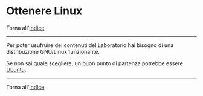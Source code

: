 # Ottenere Linux

Torna all'[indice](../toc.md)

---

Per poter usufruire dei contenuti del Laboratorio hai bisogno di una distribuzione GNU/Linux funzionante.

Se non sai quale scegliere, un buon punto di partenza potrebbe essere [Ubuntu](https://ubuntu.com/).

---

Torna all'[indice](../toc.md)
